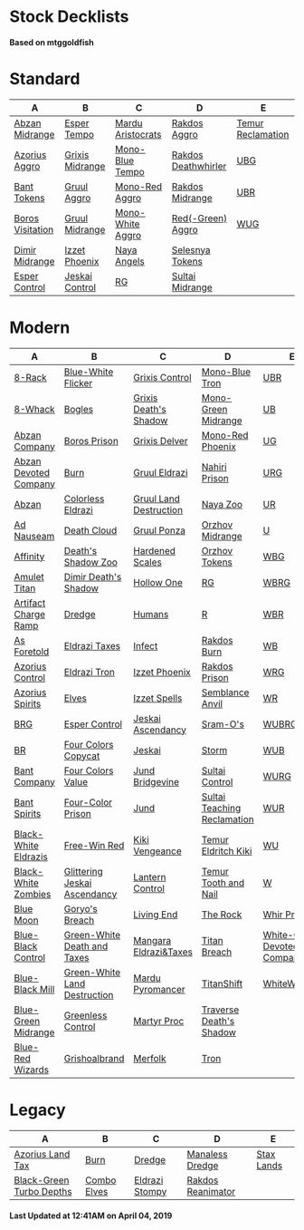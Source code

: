 # Stock Decklists
#### Based on mtggoldfish


# Standard

|                                 A                                  |                                B                                 |                                  C                                   |                                    D                                     |                                  E                                   |
|--------------------------------------------------------------------|------------------------------------------------------------------|----------------------------------------------------------------------|--------------------------------------------------------------------------|----------------------------------------------------------------------|
|[Abzan Midrange](./mtggoldfish/Standard/decks/Abzan_Midrange.md)    |[Esper Tempo](./mtggoldfish/Standard/decks/Esper_Tempo.md)        |[Mardu Aristocrats](./mtggoldfish/Standard/decks/Mardu_Aristocrats.md)|[Rakdos Aggro](./mtggoldfish/Standard/decks/Rakdos_Aggro.md)              |[Temur Reclamation](./mtggoldfish/Standard/decks/Temur_Reclamation.md)|
|[Azorius Aggro](./mtggoldfish/Standard/decks/Azorius_Aggro.md)      |[Grixis Midrange](./mtggoldfish/Standard/decks/Grixis_Midrange.md)|[Mono-Blue Tempo](./mtggoldfish/Standard/decks/Mono-Blue_Tempo.md)    |[Rakdos Deathwhirler](./mtggoldfish/Standard/decks/Rakdos_Deathwhirler.md)|[UBG](./mtggoldfish/Standard/decks/UBG.md)                            |
|[Bant Tokens](./mtggoldfish/Standard/decks/Bant_Tokens.md)          |[Gruul Aggro](./mtggoldfish/Standard/decks/Gruul_Aggro.md)        |[Mono-Red Aggro](./mtggoldfish/Standard/decks/Mono-Red_Aggro.md)      |[Rakdos Midrange](./mtggoldfish/Standard/decks/Rakdos_Midrange.md)        |[UBR](./mtggoldfish/Standard/decks/UBR.md)                            |
|[Boros Visitation](./mtggoldfish/Standard/decks/Boros_Visitation.md)|[Gruul Midrange](./mtggoldfish/Standard/decks/Gruul_Midrange.md)  |[Mono-White Aggro](./mtggoldfish/Standard/decks/Mono-White_Aggro.md)  |[Red(-Green) Aggro](./mtggoldfish/Standard/decks/Red(-Green)_Aggro.md)    |[WUG](./mtggoldfish/Standard/decks/WUG.md)                            |
|[Dimir Midrange](./mtggoldfish/Standard/decks/Dimir_Midrange.md)    |[Izzet Phoenix](./mtggoldfish/Standard/decks/Izzet_Phoenix.md)    |[Naya Angels](./mtggoldfish/Standard/decks/Naya_Angels.md)            |[Selesnya Tokens](./mtggoldfish/Standard/decks/Selesnya_Tokens.md)        |                                                                      |
|[Esper Control](./mtggoldfish/Standard/decks/Esper_Control.md)      |[Jeskai Control](./mtggoldfish/Standard/decks/Jeskai_Control.md)  |[RG](./mtggoldfish/Standard/decks/RG.md)                              |[Sultai Midrange](./mtggoldfish/Standard/decks/Sultai_Midrange.md)        |                                                                      |


# Modern

|                                     A                                      |                                            B                                             |                                         C                                          |                                           D                                            |                                           E                                            |
|----------------------------------------------------------------------------|------------------------------------------------------------------------------------------|------------------------------------------------------------------------------------|----------------------------------------------------------------------------------------|----------------------------------------------------------------------------------------|
|[8-Rack](./mtggoldfish/Modern/decks/8-Rack.md)                              |[Blue-White Flicker](./mtggoldfish/Modern/decks/Blue-White_Flicker.md)                    |[Grixis Control](./mtggoldfish/Modern/decks/Grixis_Control.md)                      |[Mono-Blue Tron](./mtggoldfish/Modern/decks/Mono-Blue_Tron.md)                          |[UBR](./mtggoldfish/Modern/decks/UBR.md)                                                |
|[8-Whack](./mtggoldfish/Modern/decks/8-Whack.md)                            |[Bogles](./mtggoldfish/Modern/decks/Bogles.md)                                            |[Grixis Death's Shadow](./mtggoldfish/Modern/decks/Grixis_Death's_Shadow.md)        |[Mono-Green Midrange](./mtggoldfish/Modern/decks/Mono-Green_Midrange.md)                |[UB](./mtggoldfish/Modern/decks/UB.md)                                                  |
|[Abzan Company](./mtggoldfish/Modern/decks/Abzan_Company.md)                |[Boros Prison](./mtggoldfish/Modern/decks/Boros_Prison.md)                                |[Grixis Delver](./mtggoldfish/Modern/decks/Grixis_Delver.md)                        |[Mono-Red Phoenix](./mtggoldfish/Modern/decks/Mono-Red_Phoenix.md)                      |[UG](./mtggoldfish/Modern/decks/UG.md)                                                  |
|[Abzan Devoted Company](./mtggoldfish/Modern/decks/Abzan_Devoted_Company.md)|[Burn](./mtggoldfish/Modern/decks/Burn.md)                                                |[Gruul Eldrazi](./mtggoldfish/Modern/decks/Gruul_Eldrazi.md)                        |[Nahiri Prison](./mtggoldfish/Modern/decks/Nahiri_Prison.md)                            |[URG](./mtggoldfish/Modern/decks/URG.md)                                                |
|[Abzan](./mtggoldfish/Modern/decks/Abzan.md)                                |[Colorless Eldrazi](./mtggoldfish/Modern/decks/Colorless_Eldrazi.md)                      |[Gruul Land Destruction](./mtggoldfish/Modern/decks/Gruul_Land_Destruction.md)      |[Naya Zoo](./mtggoldfish/Modern/decks/Naya_Zoo.md)                                      |[UR](./mtggoldfish/Modern/decks/UR.md)                                                  |
|[Ad Nauseam](./mtggoldfish/Modern/decks/Ad_Nauseam.md)                      |[Death Cloud](./mtggoldfish/Modern/decks/Death_Cloud.md)                                  |[Gruul Ponza](./mtggoldfish/Modern/decks/Gruul_Ponza.md)                            |[Orzhov Midrange](./mtggoldfish/Modern/decks/Orzhov_Midrange.md)                        |[U](./mtggoldfish/Modern/decks/U.md)                                                    |
|[Affinity](./mtggoldfish/Modern/decks/Affinity.md)                          |[Death's Shadow Zoo](./mtggoldfish/Modern/decks/Death's_Shadow_Zoo.md)                    |[Hardened Scales](./mtggoldfish/Modern/decks/Hardened_Scales.md)                    |[Orzhov Tokens](./mtggoldfish/Modern/decks/Orzhov_Tokens.md)                            |[WBG](./mtggoldfish/Modern/decks/WBG.md)                                                |
|[Amulet Titan](./mtggoldfish/Modern/decks/Amulet_Titan.md)                  |[Dimir Death's Shadow](./mtggoldfish/Modern/decks/Dimir_Death's_Shadow.md)                |[Hollow One](./mtggoldfish/Modern/decks/Hollow_One.md)                              |[RG](./mtggoldfish/Modern/decks/RG.md)                                                  |[WBRG](./mtggoldfish/Modern/decks/WBRG.md)                                              |
|[Artifact Charge Ramp](./mtggoldfish/Modern/decks/Artifact_Charge_Ramp.md)  |[Dredge](./mtggoldfish/Modern/decks/Dredge.md)                                            |[Humans](./mtggoldfish/Modern/decks/Humans.md)                                      |[R](./mtggoldfish/Modern/decks/R.md)                                                    |[WBR](./mtggoldfish/Modern/decks/WBR.md)                                                |
|[As Foretold](./mtggoldfish/Modern/decks/As_Foretold.md)                    |[Eldrazi Taxes](./mtggoldfish/Modern/decks/Eldrazi_Taxes.md)                              |[Infect](./mtggoldfish/Modern/decks/Infect.md)                                      |[Rakdos Burn](./mtggoldfish/Modern/decks/Rakdos_Burn.md)                                |[WB](./mtggoldfish/Modern/decks/WB.md)                                                  |
|[Azorius Control](./mtggoldfish/Modern/decks/Azorius_Control.md)            |[Eldrazi Tron](./mtggoldfish/Modern/decks/Eldrazi_Tron.md)                                |[Izzet Phoenix](./mtggoldfish/Modern/decks/Izzet_Phoenix.md)                        |[Rakdos Prison](./mtggoldfish/Modern/decks/Rakdos_Prison.md)                            |[WRG](./mtggoldfish/Modern/decks/WRG.md)                                                |
|[Azorius Spirits](./mtggoldfish/Modern/decks/Azorius_Spirits.md)            |[Elves](./mtggoldfish/Modern/decks/Elves.md)                                              |[Izzet Spells](./mtggoldfish/Modern/decks/Izzet_Spells.md)                          |[Semblance Anvil](./mtggoldfish/Modern/decks/Semblance_Anvil.md)                        |[WR](./mtggoldfish/Modern/decks/WR.md)                                                  |
|[BRG](./mtggoldfish/Modern/decks/BRG.md)                                    |[Esper Control](./mtggoldfish/Modern/decks/Esper_Control.md)                              |[Jeskai Ascendancy](./mtggoldfish/Modern/decks/Jeskai_Ascendancy.md)                |[Sram-O's](./mtggoldfish/Modern/decks/Sram-O's.md)                                      |[WUBRG](./mtggoldfish/Modern/decks/WUBRG.md)                                            |
|[BR](./mtggoldfish/Modern/decks/BR.md)                                      |[Four Colors Copycat](./mtggoldfish/Modern/decks/Four_Colors_Copycat.md)                  |[Jeskai](./mtggoldfish/Modern/decks/Jeskai.md)                                      |[Storm](./mtggoldfish/Modern/decks/Storm.md)                                            |[WUB](./mtggoldfish/Modern/decks/WUB.md)                                                |
|[Bant Company](./mtggoldfish/Modern/decks/Bant_Company.md)                  |[Four Colors Value](./mtggoldfish/Modern/decks/Four_Colors_Value.md)                      |[Jund Bridgevine](./mtggoldfish/Modern/decks/Jund_Bridgevine.md)                    |[Sultai Control](./mtggoldfish/Modern/decks/Sultai_Control.md)                          |[WURG](./mtggoldfish/Modern/decks/WURG.md)                                              |
|[Bant Spirits](./mtggoldfish/Modern/decks/Bant_Spirits.md)                  |[Four-Color Prison](./mtggoldfish/Modern/decks/Four-Color_Prison.md)                      |[Jund](./mtggoldfish/Modern/decks/Jund.md)                                          |[Sultai Teaching Reclamation](./mtggoldfish/Modern/decks/Sultai_Teaching_Reclamation.md)|[WUR](./mtggoldfish/Modern/decks/WUR.md)                                                |
|[Black-White Eldrazis](./mtggoldfish/Modern/decks/Black-White_Eldrazis.md)  |[Free-Win Red](./mtggoldfish/Modern/decks/Free-Win_Red.md)                                |[Kiki Vengeance](./mtggoldfish/Modern/decks/Kiki_Vengeance.md)                      |[Temur Eldritch Kiki](./mtggoldfish/Modern/decks/Temur_Eldritch_Kiki.md)                |[WU](./mtggoldfish/Modern/decks/WU.md)                                                  |
|[Black-White Zombies](./mtggoldfish/Modern/decks/Black-White_Zombies.md)    |[Glittering Jeskai Ascendancy](./mtggoldfish/Modern/decks/Glittering_Jeskai_Ascendancy.md)|[Lantern Control](./mtggoldfish/Modern/decks/Lantern_Control.md)                    |[Temur Tooth and Nail](./mtggoldfish/Modern/decks/Temur_Tooth_and_Nail.md)              |[W](./mtggoldfish/Modern/decks/W.md)                                                    |
|[Blue Moon](./mtggoldfish/Modern/decks/Blue_Moon.md)                        |[Goryo's Breach](./mtggoldfish/Modern/decks/Goryo's_Breach.md)                            |[Living End](./mtggoldfish/Modern/decks/Living_End.md)                              |[The Rock](./mtggoldfish/Modern/decks/The_Rock.md)                                      |[Whir Prison](./mtggoldfish/Modern/decks/Whir_Prison.md)                                |
|[Blue-Black Control](./mtggoldfish/Modern/decks/Blue-Black_Control.md)      |[Green-White Death and Taxes](./mtggoldfish/Modern/decks/Green-White_Death_and_Taxes.md)  |[Mangara Eldrazi&amp;Taxes](./mtggoldfish/Modern/decks/Mangara_Eldrazi&amp;Taxes.md)|[Titan Breach](./mtggoldfish/Modern/decks/Titan_Breach.md)                              |[White-Green Devoted Company](./mtggoldfish/Modern/decks/White-Green_Devoted_Company.md)|
|[Blue-Black Mill](./mtggoldfish/Modern/decks/Blue-Black_Mill.md)            |[Green-White Land Destruction](./mtggoldfish/Modern/decks/Green-White_Land_Destruction.md)|[Mardu Pyromancer](./mtggoldfish/Modern/decks/Mardu_Pyromancer.md)                  |[TitanShift](./mtggoldfish/Modern/decks/TitanShift.md)                                  |[WhiteWalkers](./mtggoldfish/Modern/decks/WhiteWalkers.md)                              |
|[Blue-Green Midrange](./mtggoldfish/Modern/decks/Blue-Green_Midrange.md)    |[Greenless Control](./mtggoldfish/Modern/decks/Greenless_Control.md)                      |[Martyr Proc](./mtggoldfish/Modern/decks/Martyr_Proc.md)                            |[Traverse Death's Shadow](./mtggoldfish/Modern/decks/Traverse_Death's_Shadow.md)        |                                                                                        |
|[Blue-Red Wizards](./mtggoldfish/Modern/decks/Blue-Red_Wizards.md)          |[Grishoalbrand](./mtggoldfish/Modern/decks/Grishoalbrand.md)                              |[Merfolk](./mtggoldfish/Modern/decks/Merfolk.md)                                    |[Tron](./mtggoldfish/Modern/decks/Tron.md)                                              |                                                                                        |


# Legacy

|                                        A                                         |                           B                            |                              C                               |                                 D                                  |                          E                           |
|----------------------------------------------------------------------------------|--------------------------------------------------------|--------------------------------------------------------------|--------------------------------------------------------------------|------------------------------------------------------|
|[Azorius Land Tax](./mtggoldfish/Legacy/decks/Azorius_Land_Tax.md)                |[Burn](./mtggoldfish/Legacy/decks/Burn.md)              |[Dredge](./mtggoldfish/Legacy/decks/Dredge.md)                |[Manaless Dredge](./mtggoldfish/Legacy/decks/Manaless_Dredge.md)    |[Stax Lands](./mtggoldfish/Legacy/decks/Stax_Lands.md)|
|[Black-Green Turbo Depths](./mtggoldfish/Legacy/decks/Black-Green_Turbo_Depths.md)|[Combo Elves](./mtggoldfish/Legacy/decks/Combo_Elves.md)|[Eldrazi Stompy](./mtggoldfish/Legacy/decks/Eldrazi_Stompy.md)|[Rakdos Reanimator](./mtggoldfish/Legacy/decks/Rakdos_Reanimator.md)|                                                      |



#### Last Updated at 12:41AM on April 04, 2019